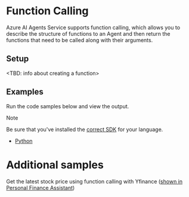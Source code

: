# Function Calling 

Azure AI Agents Service supports function calling, which allows you to describe the structure of functions to an Agent and then return the functions that need to be called along with their arguments.

## Setup

<TBD: info about creating a function>

## Examples

Run the code samples below and view the output. 

>[!NOTE]
> Be sure that you've installed the [correct SDK](../../quickstart.md#install-the-sdk-package) for your language.

* [Python](./python-sample.py)



# Additional samples

Get the latest stock price using function calling with Yfinance ([shown in Personal Finance Assistant](https://github.com/Azure-Samples/azureai-samples/blob/main/scenarios/Assistants/api-in-a-box/personal_finance/assistant-personal_finance.ipynb))
